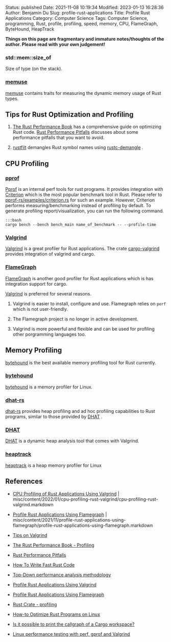 Status: published
Date: 2021-11-08 10:19:34
Modified: 2023-01-13 16:28:36
Author: Benjamin Du
Slug: profile-rust-applications
Title: Profile Rust Applications
Category: Computer Science
Tags: Computer Science, programming, Rust, profile, profiling, speed, memory, CPU, FlameGraph, ByteHound, HeapTrack

**Things on this page are fragmentary and immature notes/thoughts of the author. Please read with your own judgement!**


### std::mem::size_of

Size of type (on the stack).

### [memuse](https://crates.io/crates/memuse)
[memuse](https://crates.io/crates/memuse)
contains traits for measuring the dynamic memory usage of Rust types.


## Tips for Rust Optimization and Profiling

1. [The Rust Performance Book](https://nnethercote.github.io/perf-book/title-page.html)
    has a comprehensive guide on optimizing Rust code.
    [Rust Performance Pitfalls](https://llogiq.github.io/2017/06/01/perf-pitfalls.html)
    discusses about some performance pitfalls that you want to avoid.

2. [rustfilt](https://crates.io/crates/rustfilt)
    demangles Rust symbol names using 
    [rustc-demangle](https://github.com/rust-lang/rustc-demangle)
    . 

## CPU Profiling

### [pprof](https://crates.io/crates/pprof)
[Pprof](https://crates.io/crates/pprof)
is an internal perf tools for rust programs.
It provides integration with 
[Criterion](https://crates.io/crates/criterion)
which is the most popular benchmark tool in Rust.
Please refer to
[pprof-rs/examples/criterion.rs](https://github.com/tikv/pprof-rs/blob/master/examples/criterion.rs)
for such an example.
However,
Criterion performs measuring/benchmarking instead of profiling by default.
To generate profiling report/visualization,
you can run the following command.

    :::bash
    cargo bench --bench bench_main name_of_benchmark -- --profile-time

### [Valgrind](http://www.legendu.net/misc/blog/profile-rust-applications-using-valgrind/)
[Valgrind](http://www.legendu.net/misc/blog/profile-rust-applications-using-valgrind/)
is a great profiler for Rust applications.
The crate
[cargo-valgrind](https://crates.io/crates/cargo-valgrind)
provides integration of valgrind and cargo.

### [FlameGraph](http://www.legendu.net/misc/blog/profile-rust-applications-using-flamegraph)

[FlameGraph](http://www.legendu.net/misc/blog/profile-rust-applications-using-flamegraph)
is another good profiler for Rust applications 
which is has integration support for cargo.

[Valgrind](http://www.legendu.net/misc/blog/profile-rust-applications-using-valgrind/)
is preferred for several reasons.

1. Valgrind is easier to install, configure and use.
    Flamegraph relies on `perf` which is not user-friendly.

2. The Flamegraph project is no longer in active development.

3. Valgrind is more powerful and flexible 
    and can be used for profiling other porgramming languages too.

## Memory Profiling

[bytehound](https://github.com/koute/bytehound)
is the best available memory profiling tool for Rust currently.

### [bytehound](https://github.com/koute/bytehound)
[bytehound](https://github.com/koute/bytehound)
is a memory profiler for Linux.

### [dhat-rs](https://crates.io/crates/dhat)
[dhat-rs](https://crates.io/crates/dhat)
provides heap profiling and ad hoc profiling capabilities to Rust programs, 
similar to those provided by
[DHAT](https://valgrind.org/docs/manual/dh-manual.html)
.

### [DHAT](https://valgrind.org/docs/manual/dh-manual.html)
[DHAT](https://valgrind.org/docs/manual/dh-manual.html)
is a dynamic heap analysis tool that comes with Valgrind.

### [heaptrack](https://github.com/KDE/heaptrack)
[heaptrack](https://github.com/KDE/heaptrack)
is a heap memory profiler for Linux


## References

- [CPU Profiling of Rust Applications Using Valgrind](https://www.legendu.net/misc/blog/cpu-profiling-rust-valgrind)  |  misc/content/2022/01/cpu-profiling-rust-valgrind/cpu-profiling-rust-valgrind.markdown

- [Profile Rust Applications Using Flamegraph](https://www.legendu.net/misc/blog/profile-rust-applications-using-flamegraph)  |  misc/content/2021/11/profile-rust-applications-using-flamegraph/profile-rust-applications-using-flamegraph.markdown

- [Tips on Valgrind](https://www.legendu.net/misc/blog/tips-on-valgrind)

- [The Rust Performance Book - Profiling](https://nnethercote.github.io/perf-book/profiling.html)

- [Rust Performance Pitfalls](https://llogiq.github.io/2017/06/01/perf-pitfalls.html)

- [How To Write Fast Rust Code](http://likebike.com/posts/How_To_Write_Fast_Rust_Code.html)

- [Top-Down performance analysis methodology](https://easyperf.net/blog/2019/02/09/Top-Down-performance-analysis-methodology)

- [Profile Rust Applications Using Valgrind](http://www.legendu.net/misc/blog/profile-rust-applications-using-valgrind/)

- [Profile Rust Applications Using Flamegraph](http://www.legendu.net/misc/blog/profile-rust-applications-using-flamegraph/)

- [Rust Crate - profiling](https://crates.io/crates/profiling)

- [How-to Optimize Rust Programs on Linux](http://www.codeofview.com/fix-rs/2017/01/24/how-to-optimize-rust-programs-on-linux/)

- [Is it possible to print the callgraph of a Cargo workspace?](https://users.rust-lang.org/t/is-it-possible-to-print-the-callgraph-of-a-cargo-workspace/50369)

- [Linux performance testing with perf, gprof and Valgrind](https://blog.appliscale.io/2018/04/30/tools-4-linux-performance-testing/)

